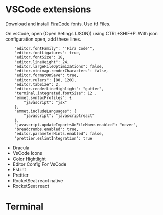 # VSCode extensions

Download and install [FiraCode](https://github.com/tonsky/FiraCode) fonts. Use ttf Files.

On vsCode, open (Open Setings (JSON)) using CTRL+SHIF+P.
With json configuration open, add these lines.

```
    "editor.fontFamily": "'Fira Code'",
    "editor.fontLigatures": true,
    "editor.fontSize": 18,
    "editor.lineHeight": 24,
    "editor.largeFileOptimizations": false,
    "editor.minimap.renderCharacters": false,
    "editor.formatOnSave": true,
    "editor.rulers": [80, 120],
    "editor.tabSize": 2,
    "editor.renderLineHighlight": "gutter",
    "terminal.integrated.fontSize": 12￼,
    "emmet.syntaxProfiles": {
        "javascript": "jsx"
    },
    "emmet.includeLanguages": {
        "javascript": "javascriptreact"
    },
    "javascript.updateImportsOnFileMove.enabled": "never",
    "breadcrumbs.enabled": true,
    "editor.parameterHints.enabled": false,
    "prettier.eslintIntegration": true
```

- Dracula
- VsCode Icons
- Color Hightlight
- Editor Config For VsCode
- EsLint
- Prettier
- RocketSeat react native
- RocketSeat react

# Terminal
